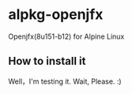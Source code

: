 # alpkg-openjfx
Openjfx(8u151-b12) for Alpine Linux

## How to install it
Well，I'm testing it. Wait, Please. :)
